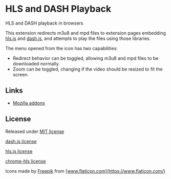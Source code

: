 # HLS and DASH Playback

HLS and DASH playback in browsers

This extension redirects m3u8 and mpd files to extension pages embedding [hls.js][] and [dash.js][], and attempts to play the files using those libraries.

The menu opened from the icon has two capabilities:

  * Redirect behavior can be toggled, allowing m3u8 and mpd files to be downloaded normally.
  * Zoom can be toggled, changing if the video should be resized to fit the screen.

[hls.js]: https://github.com/video-dev/hls.js
[dash.js]: https://github.com/Dash-Industry-Forum/dash.js

## Links

  * [Mozilla addons](https://addons.mozilla.org/en-US/firefox/addon/hls-and-dash-playback/)
<!-- [chrome webstore][]/
[chrome webstore]:-->


## License

Released under [MIT license](LICENSE)

[dash.js license](dashjs_license.md)

[hls.js license](hlsjs_license)

[chrome-hls license](chrome_hls_license)

Icons made by [Freepik](https://www.flaticon.com/authors/freepik) from [www.flaticon.com](https://www.flaticon.com/)